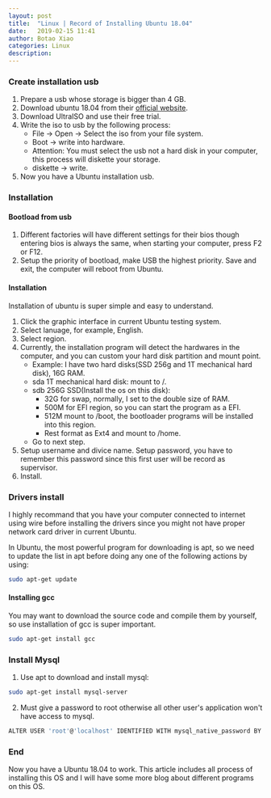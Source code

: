 ```yaml
---
layout: post
title:  "Linux | Record of Installing Ubuntu 18.04"
date:   2019-02-15 11:41
author: Botao Xiao
categories: Linux
description:
---
```


### Create installation usb
1. Prepare a usb whose storage is bigger than 4 GB.
2. Download ubuntu 18.04 from their [official website](https://www.ubuntu.com/download/desktop).
3. Download UltraISO and use their free trial.
4. Write the iso to usb by the following process:
    * File -> Open -> Select the iso from your file system.
    * Boot -> write into hardware.
    * Attention: You must select the usb not a hard disk in your computer, this process will diskette your storage.
    * diskette -> write.
5. Now you have a Ubuntu installation usb.

### Installation
#### Bootload from usb
1. Different factories will have different settings for their bios though entering bios is always the same, when starting your computer, press F2 or F12.
2. Setup the priority of bootload, make USB the highest priority. Save and exit, the computer will reboot from Ubuntu.

#### Installation
Installation of ubuntu is super simple and easy to understand.
1. Click the graphic interface in current Ubuntu testing system.
2. Select lanuage, for example, English.
3. Select region.
4. Currently, the installation program will detect the hardwares in the computer, and you can custom your hard disk partition and mount point.
    * Example: I have two hard disks(SSD 256g and 1T mechanical hard disk), 16G RAM.
    * sda 1T mechanical hard disk: mount to /.
    * sdb 256G SSD(Install the os on this disk):
        * 32G for swap, normally, I set to the double size of RAM.
        * 500M for EFI region, so you can start the program as a EFI.
        * 512M mount to /boot, the bootloader programs will be installed into this region.
        * Rest format as Ext4 and mount to /home.
    * Go to next step.
5. Setup username and divice name. Setup password, you have to remember this password since this first user will be record as supervisor.
6. Install.

### Drivers install
I highly recommand that you have your computer connected to internet using wire before installing the drivers since you might not have proper network card driver in current Ubuntu.

In Ubuntu, the most powerful program for downloading is apt, so we need to update the list in apt before doing any one of the following actions by using:
```Bash
sudo apt-get update
```

#### Installing gcc
You may want to download the source code and compile them by yourself, so use installation of gcc is super important.
```Bash
sudo apt-get install gcc
```

### Install Mysql
1. Use apt to download and install mysql:
```Bash
sudo apt-get install mysql-server
```

2. Must give a password to root otherwise all other user's application won't have access to mysql.
```Bash
ALTER USER 'root'@'localhost' IDENTIFIED WITH mysql_native_password BY 'test';
```

### End
Now you have a Ubuntu 18.04 to work. This article includes all process of installing this OS and I will have some more blog about different programs on this OS.
